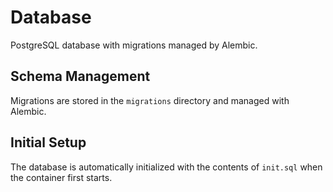 # Database

PostgreSQL database with migrations managed by Alembic.

## Schema Management

Migrations are stored in the `migrations` directory and managed with Alembic.

## Initial Setup

The database is automatically initialized with the contents of `init.sql` when the container first starts.
